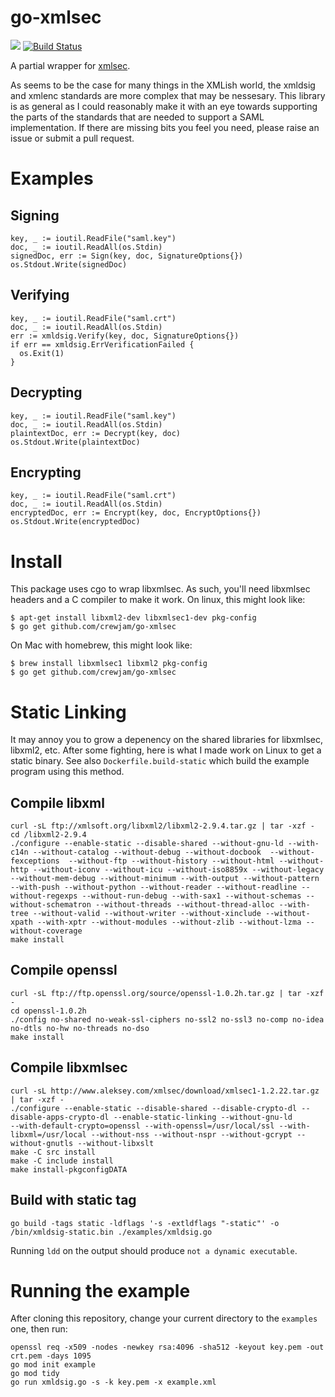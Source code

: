 # go-xmlsec

[![](https://godoc.org/github.com/crewjam/go-xmlsec?status.png)](http://godoc.org/github.com/crewjam/go-xmlsec) [![Build Status](https://travis-ci.org/crewjam/go-xmlsec.svg?branch=master)](https://travis-ci.org/crewjam/go-xmlsec)

A partial wrapper for [xmlsec](https://www.aleksey.com/xmlsec). 

As seems to be the case for many things in the XMLish world, the xmldsig and xmlenc standards are more complex that may be nessesary. This library is as general as I could reasonably make it with an eye towards supporting the parts of the standards that are needed to support a SAML implementation. If there are missing bits you feel you need, please raise an issue or submit a pull request. 

# Examples

## Signing

    key, _ := ioutil.ReadFile("saml.key")
    doc, _ := ioutil.ReadAll(os.Stdin)
    signedDoc, err := Sign(key, doc, SignatureOptions{})
    os.Stdout.Write(signedDoc)

## Verifying

    key, _ := ioutil.ReadFile("saml.crt")
    doc, _ := ioutil.ReadAll(os.Stdin)
    err := xmldsig.Verify(key, doc, SignatureOptions{})
    if err == xmldsig.ErrVerificationFailed {
      os.Exit(1)
    }

## Decrypting

    key, _ := ioutil.ReadFile("saml.key")
    doc, _ := ioutil.ReadAll(os.Stdin)
    plaintextDoc, err := Decrypt(key, doc)
    os.Stdout.Write(plaintextDoc)

## Encrypting

    key, _ := ioutil.ReadFile("saml.crt")
    doc, _ := ioutil.ReadAll(os.Stdin)
    encryptedDoc, err := Encrypt(key, doc, EncryptOptions{})
    os.Stdout.Write(encryptedDoc)

# Install

This package uses cgo to wrap libxmlsec. As such, you'll need libxmlsec headers and a C compiler to make it work. On linux, this might look like:

    $ apt-get install libxml2-dev libxmlsec1-dev pkg-config
    $ go get github.com/crewjam/go-xmlsec

On Mac with homebrew, this might look like:

    $ brew install libxmlsec1 libxml2 pkg-config
    $ go get github.com/crewjam/go-xmlsec

# Static Linking

It may annoy you to grow a depenency on the shared libraries for libxmlsec, libxml2, etc. After some fighting, here is what I made work on Linux to get
a static binary. See also `Dockerfile.build-static` which build the example
program using this method.

## Compile libxml

```
curl -sL ftp://xmlsoft.org/libxml2/libxml2-2.9.4.tar.gz | tar -xzf -
cd /libxml2-2.9.4
./configure --enable-static --disable-shared --without-gnu-ld --with-c14n --without-catalog --without-debug --without-docbook  --without-fexceptions  --without-ftp --without-history --without-html --without-http --without-iconv --without-icu --without-iso8859x --without-legacy --without-mem-debug --without-minimum --with-output --without-pattern --with-push --without-python --without-reader --without-readline --without-regexps --without-run-debug --with-sax1 --without-schemas --without-schematron --without-threads --without-thread-alloc --with-tree --without-valid --without-writer --without-xinclude --without-xpath --with-xptr --without-modules --without-zlib --without-lzma --without-coverage
make install
```

## Compile openssl

```
curl -sL ftp://ftp.openssl.org/source/openssl-1.0.2h.tar.gz | tar -xzf -
cd openssl-1.0.2h
./config no-shared no-weak-ssl-ciphers no-ssl2 no-ssl3 no-comp no-idea no-dtls no-hw no-threads no-dso
make install
```

## Compile libxmlsec

```
curl -sL http://www.aleksey.com/xmlsec/download/xmlsec1-1.2.22.tar.gz | tar -xzf -
./configure --enable-static --disable-shared --disable-crypto-dl --disable-apps-crypto-dl --enable-static-linking --without-gnu-ld       --with-default-crypto=openssl --with-openssl=/usr/local/ssl --with-libxml=/usr/local --without-nss --without-nspr --without-gcrypt --without-gnutls --without-libxslt
make -C src install
make -C include install
make install-pkgconfigDATA
```

## Build with static tag

```
go build -tags static -ldflags '-s -extldflags "-static"' -o /bin/xmldsig-static.bin ./examples/xmldsig.go
```

Running `ldd` on the output should produce `not a dynamic executable`.

# Running the example

After cloning this repository, change your current directory to the `examples` one, then run:
```
openssl req -x509 -nodes -newkey rsa:4096 -sha512 -keyout key.pem -out crt.pem -days 1095
go mod init example
go mod tidy
go run xmldsig.go -s -k key.pem -x example.xml
```
